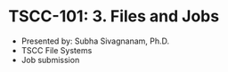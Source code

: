 # TSCC-101: 3.  Files and Jobs

* Presented by: Subha Sivagnanam, Ph.D.
* TSCC File Systems
* Job submission
